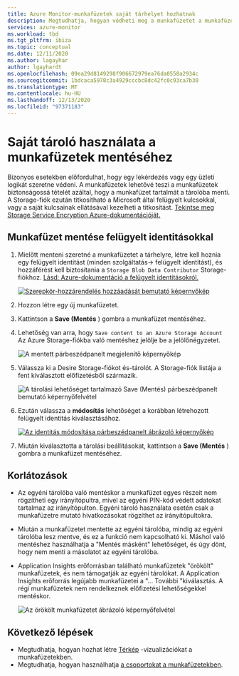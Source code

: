 ```yaml
---
title: Azure Monitor-munkafüzetek saját tárhelyet hozhatnak
description: Megtudhatja, hogyan védheti meg a munkafüzetet a munkafüzet tartalmának tárolóba való mentéséhez.
services: azure-monitor
ms.workload: tbd
ms.tgt_pltfrm: ibiza
ms.topic: conceptual
ms.date: 12/11/2020
ms.author: lagayhar
author: lgayhardt
ms.openlocfilehash: 09ea29d8149298f906672979ea76da0558a2934c
ms.sourcegitcommit: 1bdcaca5978c3a4929cccbc8dc42fc0c93ca7b30
ms.translationtype: MT
ms.contentlocale: hu-HU
ms.lasthandoff: 12/13/2020
ms.locfileid: "97371183"
---
```

# <a name="bring-your-own-storage-to-save-workbooks"></a>Saját tároló használata a munkafüzetek mentéséhez

Bizonyos esetekben előfordulhat, hogy egy lekérdezés vagy egy üzleti logikát szeretne védeni. A munkafüzetek lehetővé teszi a munkafüzetek biztonságossá tételét azáltal, hogy a munkafüzet tartalmát a tárolóba menti. A Storage-fiók ezután titkosítható a Microsoft által felügyelt kulcsokkal, vagy a saját kulcsainak ellátásával kezelheti a titkosítást. [Tekintse meg Storage Service Encryption Azure-dokumentációját.](../../storage/common/storage-service-encryption.md)

## <a name="saving-workbook-with-managed-identities"></a>Munkafüzet mentése felügyelt identitásokkal

1. Mielőtt menteni szeretné a munkafüzetet a tárhelyre, létre kell hoznia egy felügyelt identitást (minden szolgáltatás-> felügyelt identitást), és hozzáférést kell biztosítania a `Storage Blob Data Contributor` Storage-fiókhoz. [Lásd: Azure-dokumentáció a felügyelt identitásokról.](../../active-directory/managed-identities-azure-resources/how-to-manage-ua-identity-portal.md)

    [![Szerepkör-hozzárendelés hozzáadását bemutató képernyőkép](./media/workbooks-bring-your-own-storage/add-identity-role-assignment.png)](./media/workbooks-bring-your-own-storage/add-identity-role-assignment.png#lightbox)

2. Hozzon létre egy új munkafüzetet.
3. Kattintson a **Save (Mentés** ) gombra a munkafüzet mentéséhez.
4. Lehetőség van arra, hogy `Save content to an Azure Storage Account` Az Azure Storage-fiókba való mentéshez jelölje be a jelölőnégyzetet.

    ![A mentett párbeszédpanelt megjelenítő képernyőkép](./media/workbooks-bring-your-own-storage/saved-dialog-default.png)

5. Válassza ki a Desire Storage-fiókot és-tárolót. A Storage-fiók listája a fent kiválasztott előfizetésből származik.

    ![A tárolási lehetőséget tartalmazó Save (Mentés) párbeszédpanelt bemutató képernyőfelvétel](./media/workbooks-bring-your-own-storage/save-dialog-with-storage.png)

6. Ezután válassza a **módosítás** lehetőséget a korábban létrehozott felügyelt identitás kiválasztásához.

    [![Az identitás módosítása párbeszédpanelt ábrázoló képernyőkép](./media/workbooks-bring-your-own-storage/change-managed-identity.png)](./media/workbooks-bring-your-own-storage/change-managed-identity.png#lightbox)

7. Miután kiválasztotta a tárolási beállításokat, kattintson a **Save (Mentés** ) gombra a munkafüzet mentéséhez.

## <a name="limitations"></a>Korlátozások

- Az egyéni tárolóba való mentéskor a munkafüzet egyes részeit nem rögzítheti egy irányítópultra, mivel az egyéni PIN-kód védett adatokat tartalmaz az irányítópulton. Egyéni tároló használata esetén csak a munkafüzetre mutató hivatkozásokat rögzíthet az irányítópultokra.
- Miután a munkafüzetet mentette az egyéni tárolóba, mindig az egyéni tárolóba lesz mentve, és ez a funkció nem kapcsolható ki. Máshol való mentéshez használhatja a "Mentés másként" lehetőséget, és úgy dönt, hogy nem menti a másolatot az egyéni tárolóba.
- Application Insights erőforrásban található munkafüzetek "örökölt" munkafüzetek, és nem támogatják az egyéni tárolókat. A Application Insights erőforrás legújabb munkafüzetei a "... További "kiválasztás. A régi munkafüzetek nem rendelkeznek előfizetési lehetőségekkel mentéskor.

   ![Az örökölt munkafüzetet ábrázoló képernyőfelvétel](./media/workbooks-bring-your-own-storage/legacy-workbooks.png)

## <a name="next-steps"></a>Következő lépések

- Megtudhatja, hogyan hozhat létre [Térkép](workbooks-map-visualizations.md) -vizualizációkat a munkafüzetekben.
- Megtudhatja, hogyan használhatja [a csoportokat a munkafüzetekben](workbooks-groups.md).